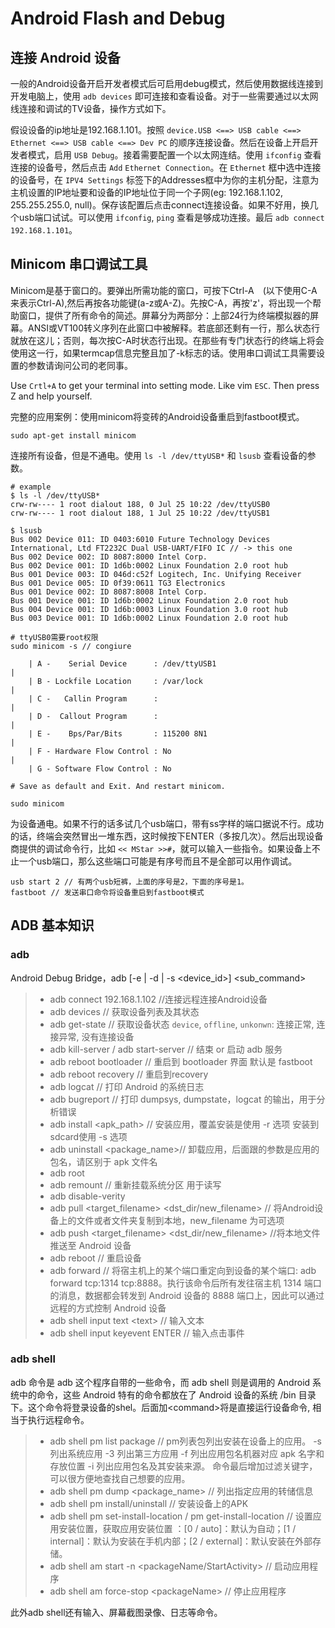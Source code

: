 # Android Flash and Debug

## 连接 Android 设备

一般的Android设备开启开发者模式后可启用debug模式，然后使用数据线连接到开发电脑上，使用 `adb devices` 即可连接和查看设备。对于一些需要通过以太网线连接和调试的TV设备，操作方式如下。

假设设备的ip地址是192.168.1.101。按照 `device.USB <==> USB cable <==> Ethernet <==> USB cable <==> Dev PC` 的顺序连接设备。然后在设备上开启开发者模式，启用 `USB Debug`。接着需要配置一个以太网连结。使用 `ifconfig` 查看连接的设备号，然后点击 `Add` `Ethernet Connection`。在 `Ethernet` 框中选中连接的设备号，在 `IPV4 Settings` 标签下的Addresses框中为你的主机分配，注意为主机设置的IP地址要和设备的IP地址位于同一个子网(eg: 192.168.1.102, 255.255.255.0, null)。保存该配置后点击connect连接设备。如果不好用，换几个usb端口试试。可以使用 `ifconfig`, `ping` 查看是够成功连接。最后 `adb connect 192.168.1.101`。

## Minicom 串口调试工具

Minicom是基于窗口的。要弹出所需功能的窗口，可按下Ctrl-A　(以下使用C-A来表示Ctrl-A),然后再按各功能键(a-z或A-Z)。先按C-A，再按'z'，将出现一个帮助窗口，提供了所有命令的简述。屏幕分为两部分：上部24行为终端模拟器的屏幕。ANSI或VT100转义序列在此窗口中被解释。若底部还剩有一行，那么状态行就放在这儿；否则，每次按C-A时状态行出现。在那些有专门状态行的终端上将会使用这一行，如果termcap信息完整且加了-k标志的话。使用串口调试工具需要设置的参数请询问公司的老同事。

Use `Crtl+A` to get your terminal into setting mode. Like vim `ESC`.
Then press Z and help yourself.

完整的应用案例：使用minicom将变砖的Android设备重启到fastboot模式。

```shell
sudo apt-get install minicom
```

连接所有设备，但是不通电。使用 `ls -l /dev/ttyUSB*` 和 `lsusb` 查看设备的参数。

```shell
# example
$ ls -l /dev/ttyUSB*
crw-rw---- 1 root dialout 188, 0 Jul 25 10:22 /dev/ttyUSB0
crw-rw---- 1 root dialout 188, 1 Jul 25 10:22 /dev/ttyUSB1

$ lsusb
Bus 002 Device 011: ID 0403:6010 Future Technology Devices International, Ltd FT2232C Dual USB-UART/FIFO IC // -> this one
Bus 002 Device 002: ID 8087:8000 Intel Corp.
Bus 002 Device 001: ID 1d6b:0002 Linux Foundation 2.0 root hub
Bus 001 Device 003: ID 046d:c52f Logitech, Inc. Unifying Receiver
Bus 001 Device 005: ID 0f39:0611 TG3 Electronics
Bus 001 Device 002: ID 8087:8008 Intel Corp.
Bus 001 Device 001: ID 1d6b:0002 Linux Foundation 2.0 root hub
Bus 004 Device 001: ID 1d6b:0003 Linux Foundation 3.0 root hub
Bus 003 Device 001: ID 1d6b:0002 Linux Foundation 2.0 root hub
```

```shell
# ttyUSB0需要root权限
sudo minicom -s // congiure

    | A -    Serial Device      : /dev/ttyUSB1                              |
    | B - Lockfile Location     : /var/lock                                 |
    | C -   Callin Program      :                                           |
    | D -  Callout Program      :                                           |
    | E -    Bps/Par/Bits       : 115200 8N1                                |
    | F - Hardware Flow Control : No                                        |
    | G - Software Flow Control : No  

# Save as default and Exit. And restart minicom.

sudo minicom
```

为设备通电。如果不行的话多试几个usb端口，带有ss字样的端口据说不行。成功的话，终端会突然冒出一堆东西，这时候按下ENTER（多按几次）。然后出现设备商提供的调试命令行，比如 `<< MStar >>#`，就可以输入一些指令。如果设备上不止一个usb端口，那么这些端口可能是有序号而且不是全部可以用作调试。

```shell
usb start 2 // 有两个usb短裤，上面的序号是2，下面的序号是1。
fastboot // 发送串口命令将设备重启到fastboot模式
```

## ADB 基本知识

### adb

Android Debug Bridge，adb [-e | -d | -s <device_id>] <sub_command>

>- adb connect 192.168.1.102 //连接远程连接Android设备
>- adb devices // 获取设备列表及其状态
>- adb get-state // 获取设备状态 `device`, `offline`, `unkonwn`: 连接正常, 连接异常, 没有连接设备
>- adb kill-server / adb start-server // 结束 or 启动 adb 服务
>- adb reboot bootloader // 重启到 bootloader 界面 默认是 fastboot
>- adb reboot recovery // 重启到recovery
>- adb logcat // 打印 Android 的系统日志
>- adb bugreport // 打印 dumpsys, dumpstate，logcat 的输出，用于分析错误
>- adb install \<apk_path\> // 安装应用，覆盖安装是使用 -r 选项 安装到sdcard使用 -s 选项
>- adb uninstall \<package_name\>// 卸载应用，后面跟的参数是应用的包名，请区别于 apk 文件名
>- adb root
>- adb remount // 重新挂载系统分区 用于读写
>- adb disable-verity
>- adb pull \<target_filename\> \<dst_dir/new_filename\> // 将Android设备上的文件或者文件夹复制到本地，new_filename 为可选项
>- adb push \<target_filename\> \<dst_dir/new_filename\> //将本地文件推送至 Android 设备
>- adb reboot // 重启设备
>- adb forward // 将宿主机上的某个端口重定向到设备的某个端口: adb forward tcp:1314 tcp:8888。执行该命令后所有发往宿主机 1314 端口的消息，数据都会转发到 Android 设备的 8888 端口上，因此可以通过远程的方式控制 Android 设备
>- adb shell input text \<text\> // 输入文本
>- adb shell input keyevent ENTER // 输入点击事件

### adb shell

adb 命令是 adb 这个程序自带的一些命令，而 adb shell 则是调用的 Android 系统中的命令，这些 Android 特有的命令都放在了 Android 设备的系统 /bin 目录下。这个命令将登录设备的shel。后面加\<command\>将是直接运行设备命令, 相当于执行远程命令。

>- adb shell pm list package // pm列表包列出安装在设备上的应用。 -s 列出系统应用 -3 列出第三方应用 -f 列出应用包名机器对应 apk 名字和存放位置 -i 列出应用包名及其安装来源。 命令最后增加过滤关键字，可以很方便地查找自己想要的应用。
>- adb shell pm dump <package_name> // 列出指定应用的转储信息
>- adb shell pm install/uninstall // 安装设备上的APK
>- adb shell pm set-install-location / pm get-install-location // 设置应用安装位置，获取应用安装位置 ：[0 / auto]：默认为自动；[1 / internal]：默认为安装在手机内部；[2 / external]：默认安装在外部存储。
>- adb shell am start -n \<packageName/StartActivity\> // 启动应用程序
>- adb shell am force-stop \<packageName\> // 停止应用程序

此外adb shell还有输入、屏幕截图录像、日志等命令。
